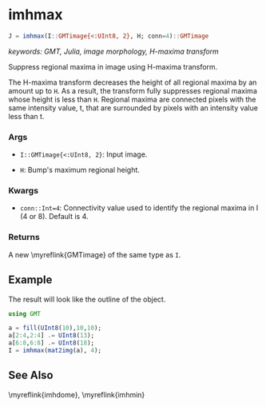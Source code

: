 # imhmax

```julia
J = imhmax(I::GMTimage{<:UInt8, 2}, H; conn=4)::GMTimage
```

*keywords: GMT, Julia, image morphology, H-maxima transform*

Suppress regional maxima in image using H-maxima transform.

The H-maxima transform decreases the height of all regional maxima by an amount up to `H`. As a result,
the transform fully suppresses regional maxima whose height is less than `H`. Regional maxima are connected
pixels with the same intensity value, t, that are surrounded by pixels with an intensity value less than t.

### Args
- `I::GMTimage{<:UInt8, 2}`: Input image.

- `H`: Bump's maximum regional height.

### Kwargs
- `conn::Int=4`: Connectivity value used to identify the regional maxima in I (4 or 8). Default is 4.

### Returns
A new \myreflink{GMTimage} of the same type as `I`.

Example
-------

The result will look like the outline of the object.

```julia
using GMT

a = fill(UInt8(10),10,10);
a[2:4,2:4] .= UInt8(13);
a[6:8,6:8] .= UInt8(18);
I = imhmax(mat2img(a), 4);
```


See Also
--------

\myreflink{imhdome}, \myreflink{imhmin}

